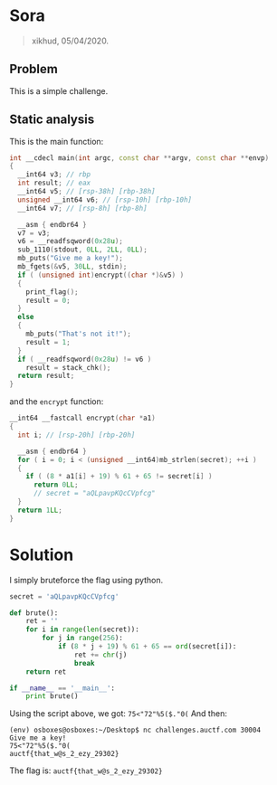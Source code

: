 # Sora
> xikhud, 05/04/2020.

## Problem
This is a simple challenge.

## Static analysis
This is the main function:
```cpp
int __cdecl main(int argc, const char **argv, const char **envp)
{
  __int64 v3; // rbp
  int result; // eax
  __int64 v5; // [rsp-38h] [rbp-38h]
  unsigned __int64 v6; // [rsp-10h] [rbp-10h]
  __int64 v7; // [rsp-8h] [rbp-8h]

  __asm { endbr64 }
  v7 = v3;
  v6 = __readfsqword(0x28u);
  sub_1110(stdout, 0LL, 2LL, 0LL);
  mb_puts("Give me a key!");
  mb_fgets(&v5, 30LL, stdin);
  if ( (unsigned int)encrypt((char *)&v5) )
  {
    print_flag();
    result = 0;
  }
  else
  {
    mb_puts("That's not it!");
    result = 1;
  }
  if ( __readfsqword(0x28u) != v6 )
    result = stack_chk();
  return result;
}
```
and the `encrypt` function:
```cpp
__int64 __fastcall encrypt(char *a1)
{
  int i; // [rsp-20h] [rbp-20h]

  __asm { endbr64 }
  for ( i = 0; i < (unsigned __int64)mb_strlen(secret); ++i )
  {
    if ( (8 * a1[i] + 19) % 61 + 65 != secret[i] )
      return 0LL;
      // secret = "aQLpavpKQcCVpfcg"
  }
  return 1LL;
}
```
# Solution
I simply bruteforce the flag using python.
```python
secret = 'aQLpavpKQcCVpfcg'

def brute():
	ret = ''
	for i in range(len(secret)):
		for j in range(256):
			if (8 * j + 19) % 61 + 65 == ord(secret[i]):
				ret += chr(j)
				break
	return ret

if __name__ == '__main__':
	print brute()
```
Using the script above, we got: `75<"72"%5($."0(`
And then:
```
(env) osboxes@osboxes:~/Desktop$ nc challenges.auctf.com 30004
Give me a key!
75<"72"%5($."0(
auctf{that_w@s_2_ezy_29302}
```
The flag is: `auctf{that_w@s_2_ezy_29302}`
